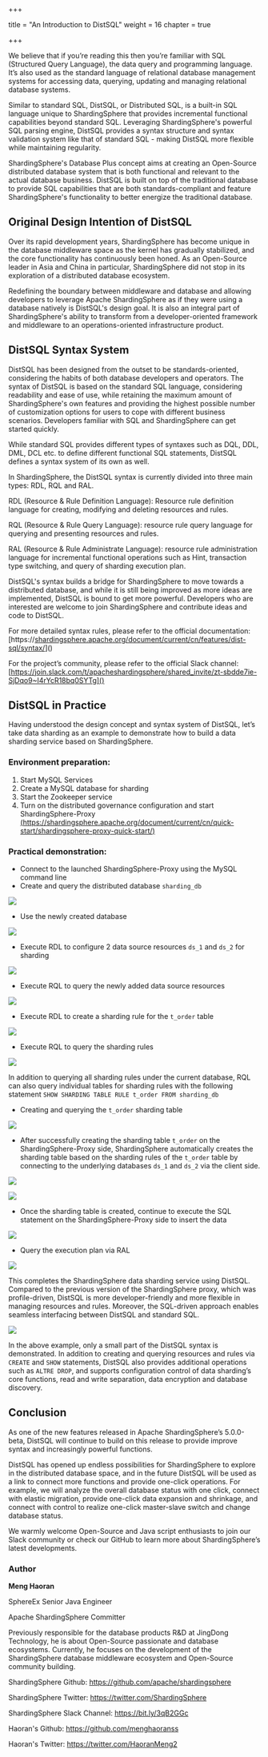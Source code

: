 +++

title = "An Introduction to DistSQL"
weight = 16
chapter = true

+++

We believe that if you’re reading this then you’re familiar with SQL (Structured Query Language), the data query and programming language. It’s also used as the standard language of relational database management systems for accessing data, querying, updating and managing relational database systems. 

Similar to standard SQL, DistSQL, or Distributed SQL, is a built-in SQL language unique to ShardingSphere that provides incremental functional capabilities beyond standard SQL. Leveraging ShardingSphere's powerful SQL parsing engine, DistSQL provides a syntax structure and syntax validation system like that of standard SQL - making DistSQL more flexible while maintaining regularity.

ShardingSphere's Database Plus concept aims at creating an Open-Source distributed database system that is both functional and relevant to the actual database business. DistSQL is built on top of the traditional database to provide SQL capabilities that are both standards-compliant and feature ShardingSphere's functionality to better energize the traditional database.

## Original Design Intention of DistSQL

Over its rapid development years, ShardingSphere has become unique in the database middleware space as the kernel has gradually stabilized, and the core functionality has continuously been honed. As an Open-Source leader in Asia and China in particular, ShardingSphere did not stop in its exploration of a distributed database ecosystem. 

Redefining the boundary between middleware and database and allowing developers to leverage Apache ShardingSphere as if they were using a database natively is DistSQL's design goal. It is also an integral part of ShardingSphere's ability to transform from a developer-oriented framework and middleware to an operations-oriented infrastructure product.

## DistSQL Syntax System

DistSQL has been designed from the outset to be standards-oriented, considering the habits of both database developers and operators. The syntax of DistSQL is based on the standard SQL language, considering readability and ease of use, while retaining the maximum amount of ShardingSphere's own features and providing the highest possible number of customization options for users to cope with different business scenarios. Developers familiar with SQL and ShardingSphere can get started quickly.

While standard SQL provides different types of syntaxes such as DQL, DDL, DML, DCL etc. to define different functional SQL statements, DistSQL defines a syntax system of its own as well.

In ShardingSphere, the DistSQL syntax is currently divided into three main types: RDL, RQL and RAL.

RDL (Resource & Rule Definition Language): Resource rule definition language for creating, modifying and deleting resources and rules.

RQL (Resource & Rule Query Language): resource rule query language for querying and presenting resources and rules.

RAL (Resource & Rule Administrate Language): resource rule administration language for incremental functional operations such as Hint, transaction type switching, and query of sharding execution plan.

DistSQL's syntax builds a bridge for ShardingSphere to move towards a distributed database, and while it is still being improved as more ideas are implemented, DistSQL is bound to get more powerful. Developers who are interested are welcome to join ShardingSphere and contribute ideas and code to DistSQL.

For more detailed syntax rules, please refer to the official documentation: [https://[shardingsphere.apache.org/document/current/cn/features/dist-sql/syntax/]()]()

For the project’s community, please refer to the official Slack channel: 
[https://join.slack.com/t/apacheshardingsphere/shared_invite/zt-sbdde7ie-SjDqo9~I4rYcR18bq0SYTg]()

## DistSQL in Practice

Having understood the design concept and syntax system of DistSQL, let’s take data sharding as an example to demonstrate how to build a data sharding service based on ShardingSphere.

### Environment preparation:
1. Start MySQL Services
2. Create a MySQL database for sharding
3. Start the Zookeeper service
4. Turn on the distributed governance configuration and start ShardingSphere-Proxy [(https://shardingsphere.apache.org/document/current/cn/quick-start/shardingsphere-proxy-quick-start/)]()

### Practical demonstration:
* Connect to the launched ShardingSphere-Proxy using the MySQL command line
* Create and query the distributed database `sharding_db`

![](https://mmbiz.qpic.cn/mmbiz_png/0UoCt9tgpnlSYkKFnzb9oOCQyL3WVEb1k5QxxXaiamXuXXjyoXLCURXB2mWuiaFTqicurdVqsEmv941e1QX77ibseg/640?wx_fmt=png&tp=webp&wxfrom=5&wx_lazy=1&wx_co=1)

* Use the newly created database

![](https://mmbiz.qpic.cn/mmbiz_png/0UoCt9tgpnlSYkKFnzb9oOCQyL3WVEb1kOw8DibEWlUWExm51MyicHe2MibZ7NflDTpiceQbE76E17E6HqDOXFzqGQ/640?wx_fmt=png&tp=webp&wxfrom=5&wx_lazy=1&wx_co=1)

* Execute RDL to configure 2 data source resources `ds_1` and `ds_2` for sharding

![](https://mmbiz.qpic.cn/mmbiz_png/0UoCt9tgpnlSYkKFnzb9oOCQyL3WVEb1VEGFny6NTTFvJwupZgScic32CWU5R7FSYcJ2Xxa9DQL0QGbkkenHkrw/640?wx_fmt=png&tp=webp&wxfrom=5&wx_lazy=1&wx_co=1)

* Execute RQL to query the newly added data source resources

![](https://mmbiz.qpic.cn/mmbiz_png/0UoCt9tgpnlSYkKFnzb9oOCQyL3WVEb1aFLiaEibVjTsp7sRNAtt1iafiaLno2NCgPIvK0wQUjrJ2ncG6sHKib94fjw/640?wx_fmt=png&tp=webp&wxfrom=5&wx_lazy=1&wx_co=1)

* Execute RDL to create a sharding rule for the `t_order` table

![](https://mmbiz.qpic.cn/mmbiz_png/0UoCt9tgpnlSYkKFnzb9oOCQyL3WVEb10UicJL0Y31TGOPHYPn9OicAyGdEODsU1NCFic2EOJJ4nDZ8uvBpia7mUEw/640?wx_fmt=png&tp=webp&wxfrom=5&wx_lazy=1&wx_co=1)

* Execute RQL to query the sharding rules

![](https://mmbiz.qpic.cn/mmbiz_png/0UoCt9tgpnlSYkKFnzb9oOCQyL3WVEb1XuOarBG79VdVsRGz5BicvD6CgnzxCzGR7UjkkcG3yKbqTRnjYGO8CCQ/640?wx_fmt=png&tp=webp&wxfrom=5&wx_lazy=1&wx_co=1)

In addition to querying all sharding rules under the current database, RQL can also query individual tables for sharding rules with the following statement
`SHOW SHARDING TABLE RULE t_order FROM sharding_db`

* Creating and querying the `t_order` sharding table

![](https://mmbiz.qpic.cn/mmbiz_png/0UoCt9tgpnlSYkKFnzb9oOCQyL3WVEb1RcBmlArC4e8CdpD9WTAePONjibUu4RGapEeDLP4LDwTyIHBLOTZEAgg/640?wx_fmt=png&tp=webp&wxfrom=5&wx_lazy=1&wx_co=1)

* After successfully creating the sharding table `t_order` on the ShardingSphere-Proxy side, ShardingSphere automatically creates the sharding table based on the sharding rules of the `t_order` table by connecting to the underlying databases `ds_1` and `ds_2` via the client side.

![](https://mmbiz.qpic.cn/mmbiz_png/0UoCt9tgpnlSYkKFnzb9oOCQyL3WVEb17UGyVbiaeHRZFf7njF2WqMPjjkBsXwToxJOmCCftqeBaSpEwv0W3djQ/640?wx_fmt=png&tp=webp&wxfrom=5&wx_lazy=1&wx_co=1)

![](https://mmbiz.qpic.cn/mmbiz_png/0UoCt9tgpnlSYkKFnzb9oOCQyL3WVEb1cWejp3FF3RM6Q5hEjzoHQPb8cPErqxM7V0qWjRVOl6Ag4oYsc1JtBg/640?wx_fmt=png&tp=webp&wxfrom=5&wx_lazy=1&wx_co=1)

* Once the sharding table is created, continue to execute the SQL statement on the ShardingSphere-Proxy side to insert the data

![](https://mmbiz.qpic.cn/mmbiz_png/0UoCt9tgpnlSYkKFnzb9oOCQyL3WVEb1LGUpTbl43ScONHXic9Z4Vc1fzzjufeI9x7iaoDjicbOwty9PjHPnmDFfQ/640?wx_fmt=png&tp=webp&wxfrom=5&wx_lazy=1&wx_co=1)

* Query the execution plan via RAL

![](https://mmbiz.qpic.cn/mmbiz_png/0UoCt9tgpnlSYkKFnzb9oOCQyL3WVEb1Ruib2QEMSkuAtDOPGpdMkAHicetjEEYaTriaW3b4nl5s2KwueXvKJJX8w/640?wx_fmt=png&tp=webp&wxfrom=5&wx_lazy=1&wx_co=1)

This completes the ShardingSphere data sharding service using DistSQL. Compared to the previous version of the ShardingSphere proxy, which was profile-driven, DistSQL is more developer-friendly and more flexible in managing resources and rules. Moreover, the SQL-driven approach enables seamless interfacing between DistSQL and standard SQL.

![](https://mmbiz.qpic.cn/mmbiz_png/0UoCt9tgpnlSYkKFnzb9oOCQyL3WVEb1jmhjJrAEvpyYS8q0KZgicB1bJJByDBFKdibCcuL25Qk0AEosibTqd1f4Q/640?wx_fmt=png&tp=webp&wxfrom=5&wx_lazy=1&wx_co=1)

In the above example, only a small part of the DistSQL syntax is demonstrated. In addition to creating and querying resources and rules via `CREATE` and `SHOW` statements, DistSQL also provides additional operations such as `ALTRE DROP`, and supports configuration control of data sharding’s core functions, read and write separation, data encryption and database discovery. 

## Conclusion

As one of the new features released in Apache ShardingSphere’s 5.0.0-beta, DistSQL will continue to build on this release to provide improve syntax and increasingly powerful functions.

DistSQL has opened up endless possibilities for ShardingSphere to explore in the distributed database space, and in the future DistSQL will be used as a link to connect more functions and provide one-click operations. For example, we will analyze the overall database status with one click, connect with elastic migration, provide one-click data expansion and shrinkage, and connect with control to realize one-click master-slave switch and change database status.

We warmly welcome Open-Source and Java script enthusiasts to join our Slack community or check our GitHub to learn more about ShardingSphere’s latest developments. 

### Author

**Meng Haoran**

SphereEx Senior Java Engineer

Apache ShardingSphere Committer

Previously responsible for the database products R&D at JingDong Technology, he is about Open-Source passionate and database ecosystems. 
Currently, he focuses on the development of the ShardingSphere database middleware ecosystem and Open-Source community building.



ShardingSphere Github: <https://github.com/apache/shardingsphere>

ShardingSphere Twitter: <https://twitter.com/ShardingSphere>

ShardingSphere Slack Channel: <https://bit.ly/3qB2GGc>

Haoran's Github: <https://github.com/menghaoranss>

Haoran's Twitter: <https://twitter.com/HaoranMeng2>

